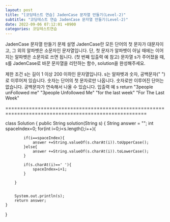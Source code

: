 ```yaml
---
layout: post
title: "[코딩테스트 연습] JadenCase 문자열 만들기(Level-2)"
subtitle: "코딩테스트 연습 JadenCase 문자열 만들기(Level-2)"
date: 2022-09-06 07:12:01 +0900
categories: 코딩테스트연습
---
```

JadenCase 문자열 만들기
문제 설명
JadenCase란 모든 단어의 첫 문자가 대문자이고, 그 외의 알파벳은 소문자인 문자열입니다. 단, 첫 문자가 알파벳이 아닐 때에는 이어지는 알파벳은 소문자로 쓰면 됩니다. (첫 번째 입출력 예 참고)
문자열 s가 주어졌을 때, s를 JadenCase로 바꾼 문자열을 리턴하는 함수, solution을 완성해주세요.

제한 조건
s는 길이 1 이상 200 이하인 문자열입니다.
s는 알파벳과 숫자, 공백문자(" ")로 이루어져 있습니다.
숫자는 단어의 첫 문자로만 나옵니다.
숫자로만 이루어진 단어는 없습니다.
공백문자가 연속해서 나올 수 있습니다.
입출력 예
s	return
"3people unFollowed me"	"3people Unfollowed Me"
"for the last week"	"For The Last Week"

======================================================================================================

class Solution {
    public String solution(String s) {
        String answer = "";
        int spaceIndex=0;
        for(int i=0;i<s.length();i++){
            
            if(i==spaceIndex){
                answer +=String.valueOf(s.charAt(i)).toUpperCase();
            }else{
                answer +=String.valueOf(s.charAt(i)).toLowerCase();
            }
            
            if(s.charAt(i)==' '){
                spaceIndex=i+1;
            }
            
        }
        
        
        System.out.println(s);
        return answer;
    }
}
